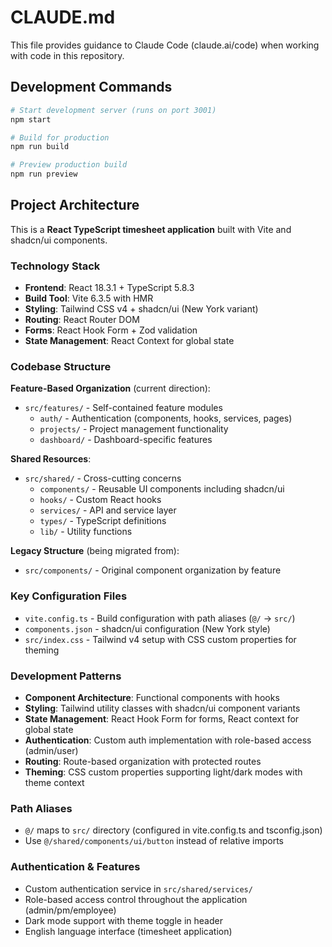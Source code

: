 # CLAUDE.md

This file provides guidance to Claude Code (claude.ai/code) when working with code in this repository.

## Development Commands

```bash
# Start development server (runs on port 3001)
npm start

# Build for production
npm run build

# Preview production build
npm run preview
```

## Project Architecture

This is a **React TypeScript timesheet application** built with Vite and shadcn/ui components.

### Technology Stack
- **Frontend**: React 18.3.1 + TypeScript 5.8.3
- **Build Tool**: Vite 6.3.5 with HMR
- **Styling**: Tailwind CSS v4 + shadcn/ui (New York variant)
- **Routing**: React Router DOM
- **Forms**: React Hook Form + Zod validation
- **State Management**: React Context for global state

### Codebase Structure

**Feature-Based Organization** (current direction):
- `src/features/` - Self-contained feature modules
  - `auth/` - Authentication (components, hooks, services, pages)
  - `projects/` - Project management functionality
  - `dashboard/` - Dashboard-specific features

**Shared Resources**:
- `src/shared/` - Cross-cutting concerns
  - `components/` - Reusable UI components including shadcn/ui
  - `hooks/` - Custom React hooks
  - `services/` - API and service layer
  - `types/` - TypeScript definitions
  - `lib/` - Utility functions

**Legacy Structure** (being migrated from):
- `src/components/` - Original component organization by feature

### Key Configuration Files
- `vite.config.ts` - Build configuration with path aliases (`@/` → `src/`)
- `components.json` - shadcn/ui configuration (New York style)
- `src/index.css` - Tailwind v4 setup with CSS custom properties for theming

### Development Patterns
- **Component Architecture**: Functional components with hooks
- **Styling**: Tailwind utility classes with shadcn/ui component variants
- **State Management**: React Hook Form for forms, React context for global state
- **Authentication**: Custom auth implementation with role-based access (admin/user)
- **Routing**: Route-based organization with protected routes
- **Theming**: CSS custom properties supporting light/dark modes with theme context

### Path Aliases
- `@/` maps to `src/` directory (configured in vite.config.ts and tsconfig.json)
- Use `@/shared/components/ui/button` instead of relative imports

### Authentication & Features
- Custom authentication service in `src/shared/services/`
- Role-based access control throughout the application (admin/pm/employee)
- Dark mode support with theme toggle in header
- English language interface (timesheet application)